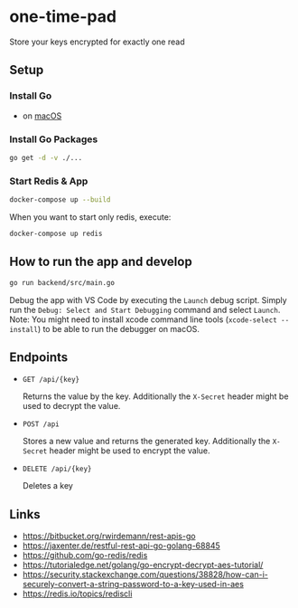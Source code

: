 # one-time-pad

Store your keys encrypted for exactly one read

## Setup

### Install Go

- on [macOS](https://www.digitalocean.com/community/tutorials/how-to-install-go-and-set-up-a-local-programming-environment-on-macos)

### Install Go Packages

```bash
go get -d -v ./...
```

### Start Redis & App

```bash
docker-compose up --build
```

When you want to start only redis, execute:

```bash
docker-compose up redis
```

## How to run the app and develop

```bash
go run backend/src/main.go
```

Debug the app with VS Code by executing the `Launch` debug script. Simply run
the `Debug: Select and Start Debugging` command and select `Launch`. Note: You
might need to install xcode command line tools (`xcode-select --install`) to
be able to run the debugger on macOS.

## Endpoints

* `GET /api/{key}`

  Returns the value by the key. Additionally the `X-Secret` header might be used to decrypt the value.

* `POST /api`

  Stores a new value and returns the generated key. Additionally the `X-Secret` header might be used to encrypt the value.
  
* `DELETE /api/{key}`

  Deletes a key

## Links

- https://bitbucket.org/rwirdemann/rest-apis-go
- https://jaxenter.de/restful-rest-api-go-golang-68845
- https://github.com/go-redis/redis
- https://tutorialedge.net/golang/go-encrypt-decrypt-aes-tutorial/
- https://security.stackexchange.com/questions/38828/how-can-i-securely-convert-a-string-password-to-a-key-used-in-aes
- https://redis.io/topics/rediscli
